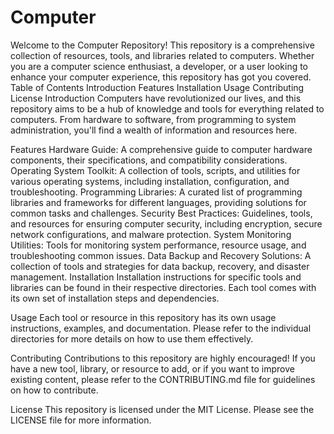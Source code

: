 # Computer
Welcome to the Computer Repository! This repository is a comprehensive collection of resources, tools, and libraries related to computers. Whether you are a computer science enthusiast, a developer, or a user looking to enhance your computer experience, this repository has got you covered.
Table of Contents
Introduction
Features
Installation
Usage
Contributing
License
Introduction
Computers have revolutionized our lives, and this repository aims to be a hub of knowledge and tools for everything related to computers. From hardware to software, from programming to system administration, you'll find a wealth of information and resources here.

Features
Hardware Guide: A comprehensive guide to computer hardware components, their specifications, and compatibility considerations.
Operating System Toolkit: A collection of tools, scripts, and utilities for various operating systems, including installation, configuration, and troubleshooting.
Programming Libraries: A curated list of programming libraries and frameworks for different languages, providing solutions for common tasks and challenges.
Security Best Practices: Guidelines, tools, and resources for ensuring computer security, including encryption, secure network configurations, and malware protection.
System Monitoring Utilities: Tools for monitoring system performance, resource usage, and troubleshooting common issues.
Data Backup and Recovery Solutions: A collection of tools and strategies for data backup, recovery, and disaster management.
Installation
Installation instructions for specific tools and libraries can be found in their respective directories. Each tool comes with its own set of installation steps and dependencies.

Usage
Each tool or resource in this repository has its own usage instructions, examples, and documentation. Please refer to the individual directories for more details on how to use them effectively.

Contributing
Contributions to this repository are highly encouraged! If you have a new tool, library, or resource to add, or if you want to improve existing content, please refer to the CONTRIBUTING.md file for guidelines on how to contribute.

License
This repository is licensed under the MIT License. Please see the LICENSE file for more information.
